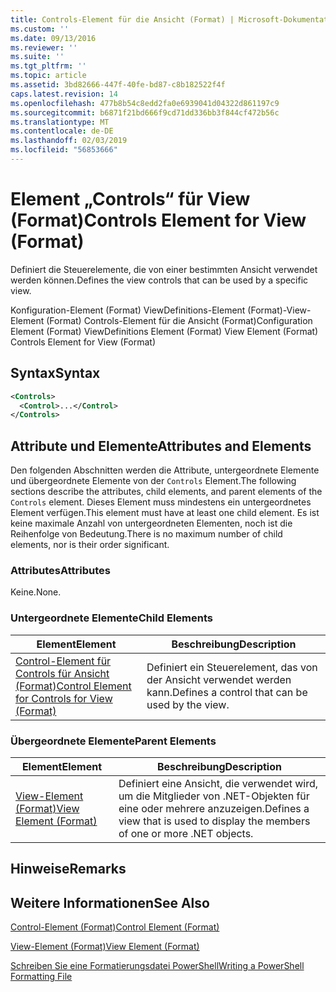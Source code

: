 ```yaml
---
title: Controls-Element für die Ansicht (Format) | Microsoft-Dokumentation
ms.custom: ''
ms.date: 09/13/2016
ms.reviewer: ''
ms.suite: ''
ms.tgt_pltfrm: ''
ms.topic: article
ms.assetid: 3bd82666-447f-40fe-bd87-c8b182522f4f
caps.latest.revision: 14
ms.openlocfilehash: 477b8b54c8edd2fa0e6939041d04322d861197c9
ms.sourcegitcommit: b6871f21bd666f9cd71dd336bb3f844cf472b56c
ms.translationtype: MT
ms.contentlocale: de-DE
ms.lasthandoff: 02/03/2019
ms.locfileid: "56853666"
---
```

# <a name="controls-element-for-view-format"></a><span data-ttu-id="a327f-102">Element „Controls“ für View (Format)</span><span class="sxs-lookup"><span data-stu-id="a327f-102">Controls Element for View (Format)</span></span>

<span data-ttu-id="a327f-103">Definiert die Steuerelemente, die von einer bestimmten Ansicht verwendet werden können.</span><span class="sxs-lookup"><span data-stu-id="a327f-103">Defines the view controls that can be used by a specific view.</span></span>

<span data-ttu-id="a327f-104">Konfiguration-Element (Format) ViewDefinitions-Element (Format)-View-Element (Format) Controls-Element für die Ansicht (Format)</span><span class="sxs-lookup"><span data-stu-id="a327f-104">Configuration Element (Format) ViewDefinitions Element (Format) View Element (Format) Controls Element for View (Format)</span></span>

## <a name="syntax"></a><span data-ttu-id="a327f-105">Syntax</span><span class="sxs-lookup"><span data-stu-id="a327f-105">Syntax</span></span>

```xml
<Controls>
  <Control>...</Control>
</Controls>
```

## <a name="attributes-and-elements"></a><span data-ttu-id="a327f-106">Attribute und Elemente</span><span class="sxs-lookup"><span data-stu-id="a327f-106">Attributes and Elements</span></span>

<span data-ttu-id="a327f-107">Den folgenden Abschnitten werden die Attribute, untergeordnete Elemente und übergeordnete Elemente von der `Controls` Element.</span><span class="sxs-lookup"><span data-stu-id="a327f-107">The following sections describe the attributes, child elements, and parent elements of the `Controls` element.</span></span> <span data-ttu-id="a327f-108">Dieses Element muss mindestens ein untergeordnetes Element verfügen.</span><span class="sxs-lookup"><span data-stu-id="a327f-108">This element must have at least one child element.</span></span> <span data-ttu-id="a327f-109">Es ist keine maximale Anzahl von untergeordneten Elementen, noch ist die Reihenfolge von Bedeutung.</span><span class="sxs-lookup"><span data-stu-id="a327f-109">There is no maximum number of child elements, nor is their order significant.</span></span>

### <a name="attributes"></a><span data-ttu-id="a327f-110">Attributes</span><span class="sxs-lookup"><span data-stu-id="a327f-110">Attributes</span></span>

<span data-ttu-id="a327f-111">Keine.</span><span class="sxs-lookup"><span data-stu-id="a327f-111">None.</span></span>

### <a name="child-elements"></a><span data-ttu-id="a327f-112">Untergeordnete Elemente</span><span class="sxs-lookup"><span data-stu-id="a327f-112">Child Elements</span></span>

|<span data-ttu-id="a327f-113">Element</span><span class="sxs-lookup"><span data-stu-id="a327f-113">Element</span></span>|<span data-ttu-id="a327f-114">Beschreibung</span><span class="sxs-lookup"><span data-stu-id="a327f-114">Description</span></span>|
|-------------|-----------------|
|[<span data-ttu-id="a327f-115">Control-Element für Controls für Ansicht (Format)</span><span class="sxs-lookup"><span data-stu-id="a327f-115">Control Element for Controls for View (Format)</span></span>](./control-element-for-controls-for-view-format.md)|<span data-ttu-id="a327f-116">Definiert ein Steuerelement, das von der Ansicht verwendet werden kann.</span><span class="sxs-lookup"><span data-stu-id="a327f-116">Defines a control that can be used by the view.</span></span>|

### <a name="parent-elements"></a><span data-ttu-id="a327f-117">Übergeordnete Elemente</span><span class="sxs-lookup"><span data-stu-id="a327f-117">Parent Elements</span></span>

|<span data-ttu-id="a327f-118">Element</span><span class="sxs-lookup"><span data-stu-id="a327f-118">Element</span></span>|<span data-ttu-id="a327f-119">Beschreibung</span><span class="sxs-lookup"><span data-stu-id="a327f-119">Description</span></span>|
|-------------|-----------------|
|[<span data-ttu-id="a327f-120">View-Element (Format)</span><span class="sxs-lookup"><span data-stu-id="a327f-120">View Element (Format)</span></span>](./view-element-format.md)|<span data-ttu-id="a327f-121">Definiert eine Ansicht, die verwendet wird, um die Mitglieder von .NET-Objekten für eine oder mehrere anzuzeigen.</span><span class="sxs-lookup"><span data-stu-id="a327f-121">Defines a view that is used to display the members of one or more .NET objects.</span></span>|

## <a name="remarks"></a><span data-ttu-id="a327f-122">Hinweise</span><span class="sxs-lookup"><span data-stu-id="a327f-122">Remarks</span></span>

## <a name="see-also"></a><span data-ttu-id="a327f-123">Weitere Informationen</span><span class="sxs-lookup"><span data-stu-id="a327f-123">See Also</span></span>

[<span data-ttu-id="a327f-124">Control-Element (Format)</span><span class="sxs-lookup"><span data-stu-id="a327f-124">Control Element (Format)</span></span>](./control-element-for-controls-for-view-format.md)

[<span data-ttu-id="a327f-125">View-Element (Format)</span><span class="sxs-lookup"><span data-stu-id="a327f-125">View Element (Format)</span></span>](./view-element-format.md)

[<span data-ttu-id="a327f-126">Schreiben Sie eine Formatierungsdatei PowerShell</span><span class="sxs-lookup"><span data-stu-id="a327f-126">Writing a PowerShell Formatting File</span></span>](./writing-a-powershell-formatting-file.md)

